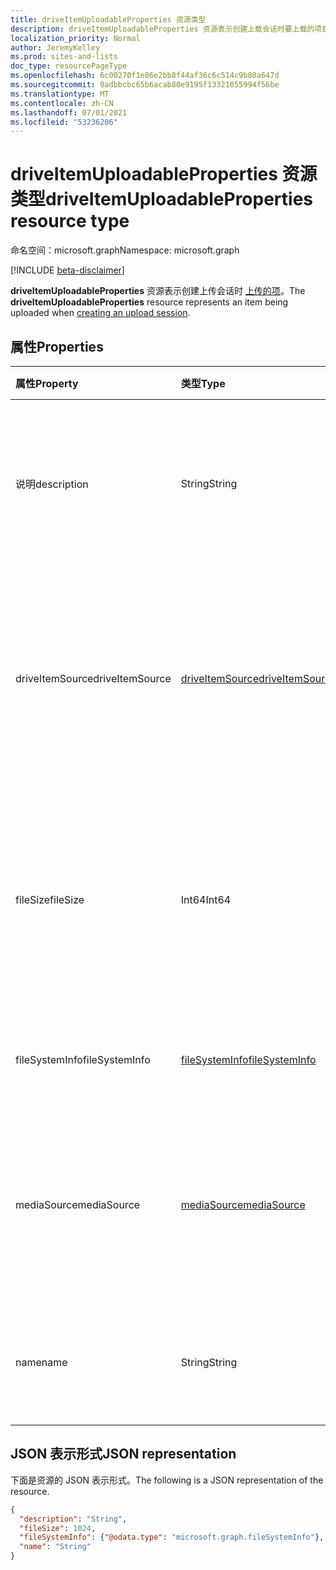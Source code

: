 ```yaml
---
title: driveItemUploadableProperties 资源类型
description: driveItemUploadableProperties 资源表示创建上载会话时要上载的项目。
localization_priority: Normal
author: JeremyKelley
ms.prod: sites-and-lists
doc_type: resourcePageType
ms.openlocfilehash: 6c00270f1e86e2bb8f44af36c6c514c9b80a647d
ms.sourcegitcommit: 0adbbcbc65b6acab80e9195f13321055994f56be
ms.translationtype: MT
ms.contentlocale: zh-CN
ms.lasthandoff: 07/01/2021
ms.locfileid: "53236206"
---
```

# <a name="driveitemuploadableproperties-resource-type"></a><span data-ttu-id="98455-103">driveItemUploadableProperties 资源类型</span><span class="sxs-lookup"><span data-stu-id="98455-103">driveItemUploadableProperties resource type</span></span>

<span data-ttu-id="98455-104">命名空间：microsoft.graph</span><span class="sxs-lookup"><span data-stu-id="98455-104">Namespace: microsoft.graph</span></span>

[!INCLUDE [beta-disclaimer](../../includes/beta-disclaimer.md)]

<span data-ttu-id="98455-105">**driveItemUploadableProperties** 资源表示创建上传会话时 [上传的项](../api/driveitem-createuploadsession.md)。</span><span class="sxs-lookup"><span data-stu-id="98455-105">The **driveItemUploadableProperties** resource represents an item being uploaded when [creating an upload session](../api/driveitem-createuploadsession.md).</span></span>

## <a name="properties"></a><span data-ttu-id="98455-106">属性</span><span class="sxs-lookup"><span data-stu-id="98455-106">Properties</span></span>

| <span data-ttu-id="98455-107">属性</span><span class="sxs-lookup"><span data-stu-id="98455-107">Property</span></span>     | <span data-ttu-id="98455-108">类型</span><span class="sxs-lookup"><span data-stu-id="98455-108">Type</span></span>                              | <span data-ttu-id="98455-109">说明</span><span class="sxs-lookup"><span data-stu-id="98455-109">Description</span></span>                                                                                         |
|:-------------|:----------------------------------|:----------------------------------------------------------------------------------------------------|
|<span data-ttu-id="98455-110">说明</span><span class="sxs-lookup"><span data-stu-id="98455-110">description</span></span>   |<span data-ttu-id="98455-111">String</span><span class="sxs-lookup"><span data-stu-id="98455-111">String</span></span>                             | <span data-ttu-id="98455-112">提供项的用户可见的说明。</span><span class="sxs-lookup"><span data-stu-id="98455-112">Provides a user-visible description of the item.</span></span> <span data-ttu-id="98455-113">读写。</span><span class="sxs-lookup"><span data-stu-id="98455-113">Read-write.</span></span> <span data-ttu-id="98455-114">仅在个人OneDrive上。</span><span class="sxs-lookup"><span data-stu-id="98455-114">Only on OneDrive Personal.</span></span>             |
|<span data-ttu-id="98455-115">driveItemSource</span><span class="sxs-lookup"><span data-stu-id="98455-115">driveItemSource</span></span>| [<span data-ttu-id="98455-116">driveItemSource</span><span class="sxs-lookup"><span data-stu-id="98455-116">driveItemSource</span></span>](driveItemSource.md)              | <span data-ttu-id="98455-117">有关驱动器项源的信息。</span><span class="sxs-lookup"><span data-stu-id="98455-117">Information about the drive item source.</span></span> <span data-ttu-id="98455-118">读写。</span><span class="sxs-lookup"><span data-stu-id="98455-118">Read-write.</span></span> <span data-ttu-id="98455-119">仅在 OneDrive for Business 和 SharePoint。</span><span class="sxs-lookup"><span data-stu-id="98455-119">Only on OneDrive for Business and SharePoint.</span></span>  |
|<span data-ttu-id="98455-120">fileSize</span><span class="sxs-lookup"><span data-stu-id="98455-120">fileSize</span></span>      |<span data-ttu-id="98455-121">Int64</span><span class="sxs-lookup"><span data-stu-id="98455-121">Int64</span></span>                              | <span data-ttu-id="98455-122">提供在上载之前执行配额检查的预期文件大小。</span><span class="sxs-lookup"><span data-stu-id="98455-122">Provides an expected file size to perform a quota check prior to upload.</span></span> <span data-ttu-id="98455-123">仅在个人OneDrive上。</span><span class="sxs-lookup"><span data-stu-id="98455-123">Only on OneDrive Personal.</span></span> |
|<span data-ttu-id="98455-124">fileSystemInfo</span><span class="sxs-lookup"><span data-stu-id="98455-124">fileSystemInfo</span></span>|[<span data-ttu-id="98455-125">fileSystemInfo</span><span class="sxs-lookup"><span data-stu-id="98455-125">fileSystemInfo</span></span>](filesysteminfo.md)| <span data-ttu-id="98455-p104">客户端上的文件系统信息。读写。</span><span class="sxs-lookup"><span data-stu-id="98455-p104">File system information on client. Read-write.</span></span>                                                      |
|<span data-ttu-id="98455-128">mediaSource</span><span class="sxs-lookup"><span data-stu-id="98455-128">mediaSource</span></span>  | [<span data-ttu-id="98455-129">mediaSource</span><span class="sxs-lookup"><span data-stu-id="98455-129">mediaSource</span></span>](mediaSource.md)                    | <span data-ttu-id="98455-130">媒体源信息。</span><span class="sxs-lookup"><span data-stu-id="98455-130">Media source information.</span></span> <span data-ttu-id="98455-131">读写。</span><span class="sxs-lookup"><span data-stu-id="98455-131">Read-write.</span></span> <span data-ttu-id="98455-132">仅在 OneDrive for Business 和 SharePoint。</span><span class="sxs-lookup"><span data-stu-id="98455-132">Only on OneDrive for Business and SharePoint.</span></span>                 |
|<span data-ttu-id="98455-133">name</span><span class="sxs-lookup"><span data-stu-id="98455-133">name</span></span>          |<span data-ttu-id="98455-134">String</span><span class="sxs-lookup"><span data-stu-id="98455-134">String</span></span>                             | <span data-ttu-id="98455-p106">项目名称（文件名和扩展名）。读写。</span><span class="sxs-lookup"><span data-stu-id="98455-p106">The name of the item (filename and extension). Read-write.</span></span>                                          |

## <a name="json-representation"></a><span data-ttu-id="98455-137">JSON 表示形式</span><span class="sxs-lookup"><span data-stu-id="98455-137">JSON representation</span></span>

<span data-ttu-id="98455-138">下面是资源的 JSON 表示形式。</span><span class="sxs-lookup"><span data-stu-id="98455-138">The following is a JSON representation of the resource.</span></span>

<!-- {
  "blockType": "resource",
  "optionalProperties": [

  ],
  "@odata.type": "microsoft.graph.driveItemUploadableProperties",
  "baseType": null
}-->

```json
{
  "description": "String",
  "fileSize": 1024,
  "fileSystemInfo": {"@odata.type": "microsoft.graph.fileSystemInfo"},
  "name": "String"
}
```

<!-- uuid: 16cd6b66-4b1a-43a1-adaf-3a886856ed98
2019-02-04 14:57:30 UTC -->
<!-- {
  "type": "#page.annotation",
  "description": "driveItemUploadableProperties resource",
  "keywords": "driveItemUploadableProperties,createUploadSession",
  "section": "documentation",
  "tocPath": ""
}-->

